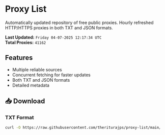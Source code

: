 # Proxy List

Automatically updated repository of free public proxies. Hourly refreshed HTTP/HTTPS proxies in both TXT and JSON formats.

**Last Updated:** `Friday 04-07-2025 12:17:34 UTC`  
**Total Proxies:** `41162`

## Features
- Multiple reliable sources
- Concurrent fetching for faster updates
- Both TXT and JSON formats
- Detailed metadata

## 📥 Download

### TXT Format
```bash
curl -O https://raw.githubusercontent.com/theriturajps/proxy-list/main/proxies.txt